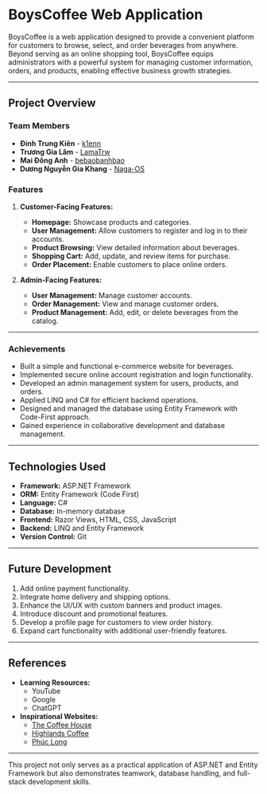 # BoysCoffee Web Application

BoysCoffee is a web application designed to provide a convenient platform for customers to browse, select, and order beverages from anywhere. Beyond serving as an online shopping tool, BoysCoffee equips administrators with a powerful system for managing customer information, orders, and products, enabling effective business growth strategies.

---

## Project Overview

### Team Members
- **Đinh Trung Kiên** - [k1enn](https://github.com/k1enn)
- **Trương Gia Lâm** - [LamaTrw](https://github.com/LamaTrw)
- **Mai Đông Anh** - [bebaobanhbao](https://github.com/bebaobanhbao)
- **Dương Nguyễn Gia Khang** - [Naga-OS](https://github.com/Naga-OS)


### Features
1. **Customer-Facing Features:**
   - **Homepage:** Showcase products and categories.
   - **User Management:** Allow customers to register and log in to their accounts.
   - **Product Browsing:** View detailed information about beverages.
   - **Shopping Cart:** Add, update, and review items for purchase.
   - **Order Placement:** Enable customers to place online orders.

2. **Admin-Facing Features:**
   - **User Management:** Manage customer accounts.
   - **Order Management:** View and manage customer orders.
   - **Product Management:** Add, edit, or delete beverages from the catalog.

---

### Achievements
- Built a simple and functional e-commerce website for beverages.
- Implemented secure online account registration and login functionality.
- Developed an admin management system for users, products, and orders.
- Applied LINQ and C# for efficient backend operations.
- Designed and managed the database using Entity Framework with Code-First approach.
- Gained experience in collaborative development and database management.

---

## Technologies Used
- **Framework:** ASP.NET Framework
- **ORM:** Entity Framework (Code First)
- **Language:** C#
- **Database:** In-memory database
- **Frontend:** Razor Views, HTML, CSS, JavaScript
- **Backend:** LINQ and Entity Framework
- **Version Control:** Git

---

## Future Development
1. Add online payment functionality.
2. Integrate home delivery and shipping options.
3. Enhance the UI/UX with custom banners and product images.
4. Introduce discount and promotional features.
5. Develop a profile page for customers to view order history.
6. Expand cart functionality with additional user-friendly features.

---

## References
- **Learning Resources:**
  - YouTube
  - Google
  - ChatGPT
- **Inspirational Websites:**
  - [The Coffee House](https://thecoffeehouse.com/)
  - [Highlands Coffee](https://www.highlandscoffee.com.vn/)
  - [Phúc Long](https://phuclong.com.vn/)

---

This project not only serves as a practical application of ASP.NET and Entity Framework but also demonstrates teamwork, database handling, and full-stack development skills.
